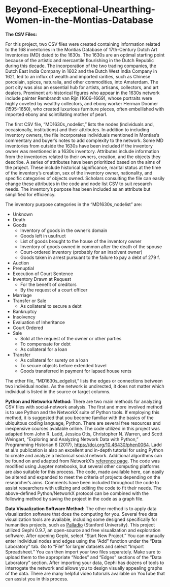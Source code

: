 # Beyond-Execeptional-Unearthing-Women-in-the-Montias-Database

**The CSV Files:**

For this project, two CSV files were created containing information related to the 168 inventories in the Montias Database of 17th-Century Dutch Art Inventories (MD) dated to the 1630s. The 1630s are an optimal starting point because of the artistic and mercantile flourishing in the Dutch Republic during this decade. The incorporation of the two trading companies, the Dutch East India Company in 1602 and the Dutch West India Company in 1621, led to an influx of wealth and imported rarities, such as Chinese porcelain, spices, naturalia, and other commodities, into Amsterdam. The port city was also an essential hub for artists, artisans, collectors, and art dealers. Prominent art-historical figures who appear in the 1630s network include painter Rembrandt van Rijn (1606–1669), whose portraits were highly coveted by wealthy collectors, and ebony worker Herman Doomer (1595–1650), who created luxurious furniture pieces, often embellished with imported ebony and scintillating mother of pearl.

The first CSV file, “MD1630s_nodelist,” lists the nodes (individuals and, occasionally, institutions) and their attributes. In addition to including inventory owners, the file incorporates individuals mentioned in Montias’s commentary and buyer’s notes to add complexity to the network. Some MD inventories from outside the 1630s have been included if the inventory owner was mentioned in a 1630s inventory. Attributes include information from the inventories related to their owners, creation, and the objects they describe. A series of attributes have been prioritized based on the aims of the project. These include historical significance, marital status at the time of the inventory’s creation, sex of the inventory owner, nationality, and specific categories of objects owned. Scholars consulting the file can easily change these attributes in the code and node list CSV to suit research needs. The inventory’s purpose has been included as an attribute but simplified for efficiency.

The inventory purpose categories in the “MD1630s_nodelist” are:
- Unknown
- Death 
- Goods
    - Inventory of goods in the owner’s domain 
    - Goods left in usufruct
    - List of goods brought to the house of the inventory owner
    - Inventory of goods owned in common after the death of the spouse 
    - Court-ordered inventory (probably for an insolvent owner)
    - Goods taken in arrest pursuant to the failure to pay a debt of 279 f.
- Auction
- Prenuptial
- Execution of Court Sentence
- Inventory Drawn at Request
    - For the benefit of creditors 
    - By the request of a court officer
- Marriage
- Transfer or Sale
    - As collateral to secure a debt
- Bankruptcy
- Insolvency
- Evaluation of Inheritance
- Court Ordered
- Sale
    - Sold at the request of the owner or other parties
    - To compensate for debt
    - As collateral for a loan
- Transfer
    - As collateral for surety on a loan
    - To secure objects before extended travel
    - Goods transferred in payment for lapsed house rents

The other file, “MD1630s_edgelist,” lists the edges or connections between two individual nodes. As the network is undirected, it does not matter which individual is listed in the source or target columns.


**Python and Networkx Method:**
There are two main methods for analyzing CSV files with social-network analysis. The first and more involved method is to use Python and the NetworkX suite of Python tools. If employing this method, it is suggested that you become familiar with the basics of the ubiquitous coding language, Python. There are several free resources and inexpensive courses available online. The code utilized in this project was adapted from John R. Ladd, Jessica Otis, Christopher N. Warren, and Scott Weingart, “Exploring and Analyzing Network Data with Python,” Programming Historian 6 (2017), https://doi.org/10.46430/phen0064. Ladd et al.’s publication is also an excellent and in-depth tutorial for using Python to create and analyze a historical social network. Additional algorithms can be found on and adapted from NetworkX’s [reference page](https://networkx.org/documentation/stable/reference/index.html). The code was modified using Juypter notebooks, but several other computing platforms are also suitable for this process. The code, made available here, can easily be altered and expanded to meet the criteria of projects depending on the researcher’s aims. Comments have been included throughout the code to assist researchers with utilizing and editing the code to fit their needs. The above-defined Python/NetworkX protocol can be combined with the following method by saving the project in the code as a graph file.


**Data Visualization Software Method:**
The other method is to apply data visualization software that does the computing for you. Several free data visualization tools are available, including some designed specifically for humanities projects, such as [Palladio](https://hdlab.stanford.edu/palladio/) (Stanford University). This project utilized Gephi 0.9.7, an open-source and free visualization and exploration software. After opening Gephi, select “Start New Project.” You can manually enter individual nodes and edges using the “Add” function under the “Data Laboratory” tab. Go to “File” for larger datasets and select “Import Spreadsheet.” You can then import your two files separately. Make sure to upload them to the appropriate “Nodes” and “Edges” sections of the “Data Laboratory” section. After importing your data, Gephi has dozens of tools to interrogate the network and allows you to design visually appealing graphs of the data. There are many helpful video tutorials available on YouTube that can assist you in this process.
